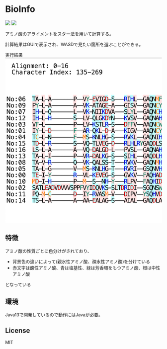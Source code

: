 # BioInfo

![](https://img.shields.io/github/license/Kejuntrap/BioInfoStar)
![](https://img.shields.io/github/issues/Kejuntrap/BioInfoStar)

アミノ酸のアライメントをスター法を用いて計算する。

計算結果はGUIで表示され、WASDで見たい箇所を選ぶことができる。

実行結果
![image1.png](image1.png)


## 特徴

アミノ酸の性質ごとに色分けがされており、

- 背景色の違いによって(親水性アミノ酸、疎水性アミノ酸)を分けている
- 赤文字は酸性アミノ酸、青は塩基性、緑は芳香環をもつアミノ酸、橙は中性アミノ酸

となっている

## 環境

Java13で開発しているので動作にはJavaが必要。

## License
MIT